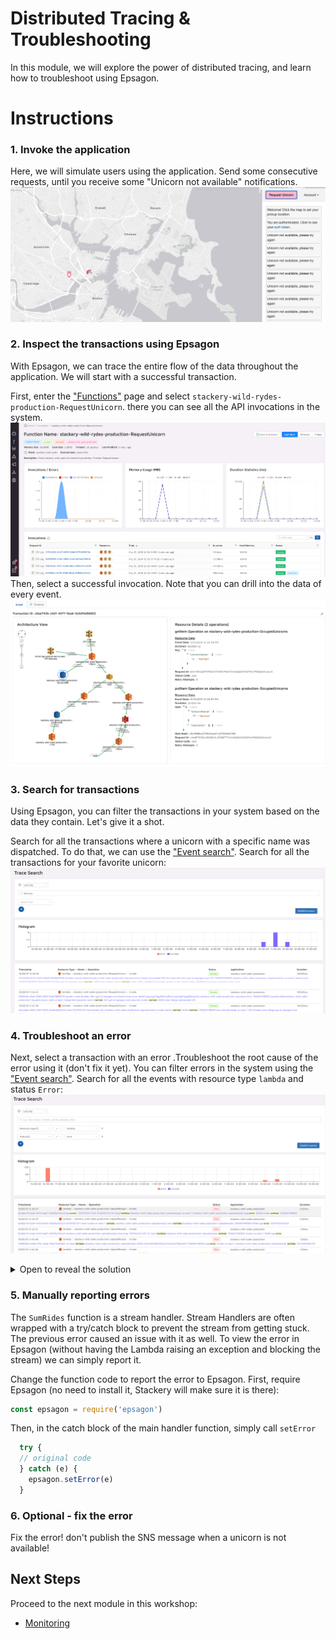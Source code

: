 # Distributed Tracing & Troubleshooting
In this module, we will explore the power of distributed tracing, and learn how
to troubleshoot using Epsagon.

# Instructions
### 1. Invoke the application
Here, we will simulate users using the application. Send some consecutive
requests, until you receive some "Unicorn not available" notifications. 
![Unicorn not available](./images/07-unicorn-not-available.png)


### 2. Inspect the transactions using Epsagon
With Epsagon, we can trace the entire flow of the data throughout the
application. We will start with a successful transaction.

First, enter the ["Functions"](https://dashboard.epsagon.com/functions) page and
select `stackery-wild-rydes-production-RequestUnicorn`. there you can see all
the API invocations in the system.
![Specific function view](./images/07-specific-function.png)
Then, select a successful invocation. Note that you can drill into the data of
every event.
![Specific invocation](./images/07-specific-invocation.png)


### 3. Search for transactions
Using Epsagon, you can filter the transactions in your system based on
the data they contain. Let's give it a shot.

Search for all the transactions where a unicorn with a specific name was
dispatched. To do that, we can use the
["Event search"](https://dashboard.epsagon.com/search). Search for all the
transactions for your favorite unicorn:
![Search a unicorn](./images/07-search-unicorn.png)


### 4. Troubleshoot an error
Next, select a transaction with an error .Troubleshoot the root cause of the
error using it (don't fix it yet). You can filter errors in the system using
the ["Event search"](https://dashboard.epsagon.com/search). Search for all the
events with resource type `lambda` and status `Error`:
![Events with errors](./images/07-filter-errors.png)
<details>
<summary> Open to reveal the solution</summary>
<br>
When a user requests a unicorn and the selected one is not available, a message
is still being dispatched to the `UnicornDispached` SNS! This causes a faulty
message to pass downstream and the next function malfunctions
</details>

### 5. Manually reporting errors
The `SumRides` function is a stream handler. Stream Handlers are often wrapped 
with a try/catch block to prevent the stream from getting stuck. The previous
error caused an issue with it as well. To view the error in Epsagon (without
having the Lambda raising an exception and blocking the stream) we can simply
report it.

Change the function code to report the error to Epsagon. First, require
Epsagon (no need to install it, Stackery will make sure it is there):
```javascript
const epsagon = require('epsagon')
```
Then, in the catch block of the main handler function, simply call `setError`
```javascript
  try {
  // original code
  } catch (e) {
    epsagon.setError(e)
  }
```

### 6. Optional - fix the error
Fix the error! don't publish the SNS message when a unicorn is not available!

## Next Steps

Proceed to the next module in this workshop:

* [Monitoring](08-monitoring.md)
